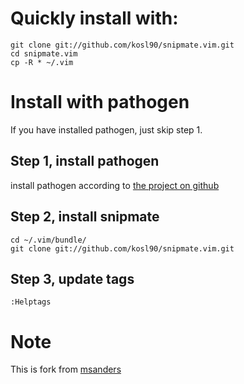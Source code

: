 # Quickly install with:
    git clone git://github.com/kosl90/snipmate.vim.git
    cd snipmate.vim
    cp -R * ~/.vim

# Install with pathogen
If you have installed pathogen, just skip step 1.

## Step 1, install pathogen
install pathogen according to [the project on github](https://github.com/tpope/vim-pathogen)

## Step 2, install snipmate
    cd ~/.vim/bundle/
    git clone git://github.com/kosl90/snipmate.vim.git

## Step 3, update tags
    :Helptags

# Note
This is fork from [msanders](https://github.com/msanders/snipmate.vim)
